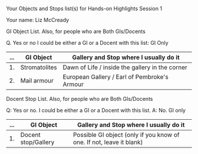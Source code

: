 Your Objects and Stops list(s) for
Hands-on Highlights Session 1

Your name: Liz McCready

GI Object List. Also, for people who are Both GIs/Docents

Q. Yes or no I could be either a GI or a Docent with this list: GI Only

| ... | GI Object     | Gallery and Stop where I usually do it |
|  ---   | --- | --- |
| 1.  | Stromatolites | Dawn of Life / inside the gallery in the corner  |
| 2.  |  Mail armour | European Gallery / Earl of Pembroke's Armour  |



Docent Stop List. Also, for people who are Both GIs/Docents

Q: Yes or no. I could be either a GI or a Docent with this list. A: No. GI only

| ... | GI Object     | Gallery and Stop where I usually do it |
|  ---   | --- | --- |
| 1.  | Docent stop/Gallery | Possible GI object (only if you know of one. If not, leave it blank) |


